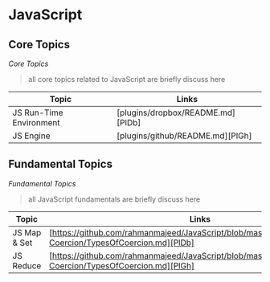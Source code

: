 # JavaScript

## Core Topics

_Core Topics_

> all core topics related to JavaScript are briefly discuss here

| Topic | Links |
| ------ | ------ |
| JS Run-Time Environment | [plugins/dropbox/README.md][PlDb] |
| JS Engine | [plugins/github/README.md][PlGh] |


## Fundamental Topics

_Fundamental Topics_

> all JavaScript fundamentals are briefly discuss here

| Topic | Links |
| ------ | ------ |
| JS Map & Set | [https://github.com/rahmanmajeed/JavaScript/blob/master/Fundamental/Type-Coercion/TypesOfCoercion.md][PlDb] |
| JS Reduce | [https://github.com/rahmanmajeed/JavaScript/blob/master/Fundamental/Type-Coercion/TypesOfCoercion.md][PlGh] |
